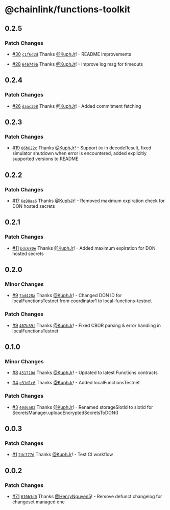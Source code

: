 # @chainlink/functions-toolkit

## 0.2.5

### Patch Changes

- [#30](https://github.com/smartcontractkit/functions-toolkit/pull/30) [`c1f6d2d`](https://github.com/smartcontractkit/functions-toolkit/commit/c1f6d2d7b2c7d8d879b94962ee521381d1f99ac8) Thanks [@KuphJr](https://github.com/KuphJr)! - README improvements

- [#28](https://github.com/smartcontractkit/functions-toolkit/pull/28) [`646749b`](https://github.com/smartcontractkit/functions-toolkit/commit/646749bcabc8b9a971187d359db48e3b1a38ba18) Thanks [@KuphJr](https://github.com/KuphJr)! - Improve log msg for timeouts

## 0.2.4

### Patch Changes

- [#26](https://github.com/smartcontractkit/functions-toolkit/pull/26) [`daac368`](https://github.com/smartcontractkit/functions-toolkit/commit/daac368e8d05c574262cb6f946c77f629cd216ea) Thanks [@KuphJr](https://github.com/KuphJr)! - Added commitment fetching

## 0.2.3

### Patch Changes

- [#19](https://github.com/smartcontractkit/functions-toolkit/pull/19) [`86b822c`](https://github.com/smartcontractkit/functions-toolkit/commit/86b822c16f3f93ea4916f36e6067ce060500ae6c) Thanks [@KuphJr](https://github.com/KuphJr)! - Support `0x` in decodeResult, fixed simulator shutdown when error is encountered, added explicitly supported versions to README

## 0.2.2

### Patch Changes

- [#17](https://github.com/smartcontractkit/functions-toolkit/pull/17) [`6e98aa6`](https://github.com/smartcontractkit/functions-toolkit/commit/6e98aa638bb1b6ee11a787e2dc15ca5739d02bb8) Thanks [@KuphJr](https://github.com/KuphJr)! - Removed maximum expiration check for DON hosted secrets

## 0.2.1

### Patch Changes

- [#11](https://github.com/smartcontractkit/functions-toolkit/pull/11) [`bdc680e`](https://github.com/smartcontractkit/functions-toolkit/commit/bdc680e9b112cf6fc5397a9b062d4578e2c0db49) Thanks [@KuphJr](https://github.com/KuphJr)! - Added maximum expiration for DON hosted secrets

## 0.2.0

### Minor Changes

- [#9](https://github.com/smartcontractkit/functions-toolkit/pull/9) [`7ad428a`](https://github.com/smartcontractkit/functions-toolkit/commit/7ad428a5cd49651642bfa33dc6896011e687bae2) Thanks [@KuphJr](https://github.com/KuphJr)! - Changed DON ID for localFunctionsTestnet from coordinator1 to local-functions-testnet

### Patch Changes

- [#9](https://github.com/smartcontractkit/functions-toolkit/pull/9) [`407b39f`](https://github.com/smartcontractkit/functions-toolkit/commit/407b39f4eeeff300f28a5e85bf550de9351f52af) Thanks [@KuphJr](https://github.com/KuphJr)! - Fixed CBOR parsing & error handling in localFunctionsTestnet

## 0.1.0

### Minor Changes

- [#8](https://github.com/smartcontractkit/functions-toolkit/pull/8) [`451710d`](https://github.com/smartcontractkit/functions-toolkit/commit/451710d6d80a70218f0f7e793a2677f6815b7139) Thanks [@KuphJr](https://github.com/KuphJr)! - Updated to latest Functions contracts

- [#4](https://github.com/smartcontractkit/functions-toolkit/pull/4) [`e31d1c6`](https://github.com/smartcontractkit/functions-toolkit/commit/e31d1c6e82d7ff0e7128aea0dc024e572c7a6050) Thanks [@KuphJr](https://github.com/KuphJr)! - Added localFunctionsTestnet

### Patch Changes

- [#3](https://github.com/smartcontractkit/functions-toolkit/pull/3) [`40d6a83`](https://github.com/smartcontractkit/functions-toolkit/commit/40d6a831ee7726d25c43d8041ff6f33ed3c385b9) Thanks [@KuphJr](https://github.com/KuphJr)! - Renamed storageSlotId to slotId for SecretsManager.uploadEncryptedSecretsToDON()

## 0.0.3

### Patch Changes

- [#1](https://github.com/smartcontractkit/functions-toolkit/pull/1) [`2dc777d`](https://github.com/smartcontractkit/functions-toolkit/commit/2dc777de7316974405e5bf669ae4bbacbe5e09a5) Thanks [@KuphJr](https://github.com/KuphJr)! - Test CI workflow

## 0.0.2

### Patch Changes

- [#71](https://github.com/smartcontractkit/functions-toolkit/pull/71) [`610b3d0`](https://github.com/smartcontractkit/functions-toolkit/commit/610b3d035d6e0a64470b721b8f9e3a56814d7e3a) Thanks [@HenryNguyen5](https://github.com/HenryNguyen5)! - Remove defunct changelog for changeset managed one
